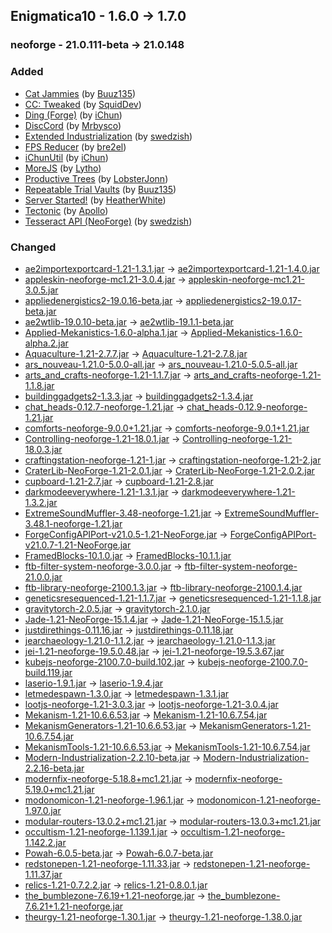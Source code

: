 ## Enigmatica10 - 1.6.0 -> 1.7.0

### neoforge - 21.0.111-beta -> 21.0.148

### Added

  * [Cat Jammies](https://www.curseforge.com/minecraft/mc-mods/cat-jammies) (by [Buuz135](https://www.curseforge.com/members/Buuz135/projects))
  * [CC: Tweaked](https://www.curseforge.com/minecraft/mc-mods/cc-tweaked) (by [SquidDev](https://www.curseforge.com/members/SquidDev/projects))
  * [Ding (Forge)](https://www.curseforge.com/minecraft/mc-mods/ding) (by [iChun](https://www.curseforge.com/members/iChun/projects))
  * [DiscCord](https://www.curseforge.com/minecraft/mc-mods/disccord) (by [Mrbysco](https://www.curseforge.com/members/Mrbysco/projects))
  * [Extended Industrialization](https://www.curseforge.com/minecraft/mc-mods/extended-industrialization) (by [swedzish](https://www.curseforge.com/members/swedzish/projects))
  * [FPS Reducer](https://www.curseforge.com/minecraft/mc-mods/fps-reducer) (by [bre2el](https://www.curseforge.com/members/bre2el/projects))
  * [iChunUtil](https://www.curseforge.com/minecraft/mc-mods/ichunutil) (by [iChun](https://www.curseforge.com/members/iChun/projects))
  * [MoreJS](https://www.curseforge.com/minecraft/mc-mods/morejs) (by [Lytho](https://www.curseforge.com/members/Lytho/projects))
  * [Productive Trees](https://www.curseforge.com/minecraft/mc-mods/productivetrees) (by [LobsterJonn](https://www.curseforge.com/members/LobsterJonn/projects))
  * [Repeatable Trial Vaults](https://www.curseforge.com/minecraft/mc-mods/repeatable-trial-vaults) (by [Buuz135](https://www.curseforge.com/members/Buuz135/projects))
  * [Server Started!](https://www.curseforge.com/minecraft/mc-mods/server-started) (by [HeatherWhite](https://www.curseforge.com/members/HeatherWhite/projects))
  * [Tectonic](https://www.curseforge.com/minecraft/mc-mods/tectonic) (by [Apollo](https://www.curseforge.com/members/Apollo/projects))
  * [Tesseract API (NeoForge)](https://www.curseforge.com/minecraft/mc-mods/tesseract-api-neoforge) (by [swedzish](https://www.curseforge.com/members/swedzish/projects))

### Changed

  * [ae2importexportcard-1.21-1.3.1.jar](https://www.curseforge.com/minecraft/mc-mods/ae2-import-export-card/files/5551385) -> [ae2importexportcard-1.21-1.4.0.jar](https://www.curseforge.com/minecraft/mc-mods/ae2-import-export-card/files/5577253)
  * [appleskin-neoforge-mc1.21-3.0.4.jar](https://www.curseforge.com/minecraft/mc-mods/appleskin/files/5525729) -> [appleskin-neoforge-mc1.21-3.0.5.jar](https://www.curseforge.com/minecraft/mc-mods/appleskin/files/5586600)
  * [appliedenergistics2-19.0.16-beta.jar](https://www.curseforge.com/minecraft/mc-mods/applied-energistics-2/files/5552833) -> [appliedenergistics2-19.0.17-beta.jar](https://www.curseforge.com/minecraft/mc-mods/applied-energistics-2/files/5571535)
  * [ae2wtlib-19.0.10-beta.jar](https://www.curseforge.com/minecraft/mc-mods/applied-energistics-2-wireless-terminals/files/5527543) -> [ae2wtlib-19.1.1-beta.jar](https://www.curseforge.com/minecraft/mc-mods/applied-energistics-2-wireless-terminals/files/5574380)
  * [Applied-Mekanistics-1.6.0-alpha.1.jar](https://www.curseforge.com/minecraft/mc-mods/applied-mekanistics/files/5530305) -> [Applied-Mekanistics-1.6.0-alpha.2.jar](https://www.curseforge.com/minecraft/mc-mods/applied-mekanistics/files/5564115)
  * [Aquaculture-1.21-2.7.7.jar](https://www.curseforge.com/minecraft/mc-mods/aquaculture/files/5538543) -> [Aquaculture-1.21-2.7.8.jar](https://www.curseforge.com/minecraft/mc-mods/aquaculture/files/5584034)
  * [ars_nouveau-1.21.0-5.0.0-all.jar](https://www.curseforge.com/minecraft/mc-mods/ars-nouveau/files/5549846) -> [ars_nouveau-1.21.0-5.0.5-all.jar](https://www.curseforge.com/minecraft/mc-mods/ars-nouveau/files/5582488)
  * [arts_and_crafts-neoforge-1.21-1.1.7.jar](https://www.curseforge.com/minecraft/mc-mods/artsandcrafts/files/5549879) -> [arts_and_crafts-neoforge-1.21-1.1.8.jar](https://www.curseforge.com/minecraft/mc-mods/artsandcrafts/files/5579915)
  * [buildinggadgets2-1.3.3.jar](https://www.curseforge.com/minecraft/mc-mods/building-gadgets/files/5464117) -> [buildinggadgets2-1.3.4.jar](https://www.curseforge.com/minecraft/mc-mods/building-gadgets/files/5576316)
  * [chat_heads-0.12.7-neoforge-1.21.jar](https://www.curseforge.com/minecraft/mc-mods/chat-heads/files/5512153) -> [chat_heads-0.12.9-neoforge-1.21.jar](https://www.curseforge.com/minecraft/mc-mods/chat-heads/files/5577387)
  * [comforts-neoforge-9.0.0+1.21.jar](https://www.curseforge.com/minecraft/mc-mods/comforts/files/5506654) -> [comforts-neoforge-9.0.1+1.21.jar](https://www.curseforge.com/minecraft/mc-mods/comforts/files/5579886)
  * [Controlling-neoforge-1.21-18.0.1.jar](https://www.curseforge.com/minecraft/mc-mods/controlling/files/5444003) -> [Controlling-neoforge-1.21-18.0.3.jar](https://www.curseforge.com/minecraft/mc-mods/controlling/files/5582556)
  * [craftingstation-neoforge-1.21-1.jar](https://www.curseforge.com/minecraft/mc-mods/crafting-station/files/5530753) -> [craftingstation-neoforge-1.21-2.jar](https://www.curseforge.com/minecraft/mc-mods/crafting-station/files/5569165)
  * [CraterLib-NeoForge-1.21-2.0.1.jar](https://www.curseforge.com/minecraft/mc-mods/craterlib/files/5521161) -> [CraterLib-NeoForge-1.21-2.0.2.jar](https://www.curseforge.com/minecraft/mc-mods/craterlib/files/5574063)
  * [cupboard-1.21-2.7.jar](https://www.curseforge.com/minecraft/mc-mods/cupboard/files/5477519) -> [cupboard-1.21-2.8.jar](https://www.curseforge.com/minecraft/mc-mods/cupboard/files/5570763)
  * [darkmodeeverywhere-1.21-1.3.1.jar](https://www.curseforge.com/minecraft/mc-mods/dark-mode-everywhere/files/5523897) -> [darkmodeeverywhere-1.21-1.3.2.jar](https://www.curseforge.com/minecraft/mc-mods/dark-mode-everywhere/files/5574828)
  * [ExtremeSoundMuffler-3.48-neoforge-1.21.jar](https://www.curseforge.com/minecraft/mc-mods/extreme-sound-muffler/files/5499047) -> [ExtremeSoundMuffler-3.48.1-neoforge-1.21.jar](https://www.curseforge.com/minecraft/mc-mods/extreme-sound-muffler/files/5578312)
  * [ForgeConfigAPIPort-v21.0.5-1.21-NeoForge.jar](https://www.curseforge.com/minecraft/mc-mods/forge-config-api-port-fabric/files/5535849) -> [ForgeConfigAPIPort-v21.0.7-1.21-NeoForge.jar](https://www.curseforge.com/minecraft/mc-mods/forge-config-api-port-fabric/files/5577288)
  * [FramedBlocks-10.1.0.jar](https://www.curseforge.com/minecraft/mc-mods/framedblocks/files/5480867) -> [FramedBlocks-10.1.1.jar](https://www.curseforge.com/minecraft/mc-mods/framedblocks/files/5575009)
  * [ftb-filter-system-neoforge-3.0.0.jar](https://www.curseforge.com/minecraft/mc-mods/ftb-filter-system/files/5448401) -> [ftb-filter-system-neoforge-21.0.0.jar](https://www.curseforge.com/minecraft/mc-mods/ftb-filter-system/files/5584360)
  * [ftb-library-neoforge-2100.1.3.jar](https://www.curseforge.com/minecraft/mc-mods/ftb-library-forge/files/5557408) -> [ftb-library-neoforge-2100.1.4.jar](https://www.curseforge.com/minecraft/mc-mods/ftb-library-forge/files/5583834)
  * [geneticsresequenced-1.21-1.1.7.jar](https://www.curseforge.com/minecraft/mc-mods/genetics-resequenced/files/5549691) -> [geneticsresequenced-1.21-1.1.8.jar](https://www.curseforge.com/minecraft/mc-mods/genetics-resequenced/files/5573523)
  * [gravitytorch-2.0.5.jar](https://www.curseforge.com/minecraft/mc-mods/gravity-torch/files/5532734) -> [gravitytorch-2.1.0.jar](https://www.curseforge.com/minecraft/mc-mods/gravity-torch/files/5581261)
  * [Jade-1.21-NeoForge-15.1.4.jar](https://www.curseforge.com/minecraft/mc-mods/jade/files/5529595) -> [Jade-1.21-NeoForge-15.1.5.jar](https://www.curseforge.com/minecraft/mc-mods/jade/files/5572926)
  * [justdirethings-0.11.16.jar](https://www.curseforge.com/minecraft/mc-mods/just-dire-things/files/5549188) -> [justdirethings-0.11.18.jar](https://www.curseforge.com/minecraft/mc-mods/just-dire-things/files/5573319)
  * [jearchaeology-1.21.0-1.1.2.jar](https://www.curseforge.com/minecraft/mc-mods/just-enough-archaeology/files/5533020) -> [jearchaeology-1.21.0-1.1.3.jar](https://www.curseforge.com/minecraft/mc-mods/just-enough-archaeology/files/5576916)
  * [jei-1.21-neoforge-19.5.0.48.jar](https://www.curseforge.com/minecraft/mc-mods/jei/files/5556170) -> [jei-1.21-neoforge-19.5.3.67.jar](https://www.curseforge.com/minecraft/mc-mods/jei/files/5583523)
  * [kubejs-neoforge-2100.7.0-build.102.jar](https://www.curseforge.com/minecraft/mc-mods/kubejs/files/5557407) -> [kubejs-neoforge-2100.7.0-build.119.jar](https://www.curseforge.com/minecraft/mc-mods/kubejs/files/5580858)
  * [laserio-1.9.1.jar](https://www.curseforge.com/minecraft/mc-mods/laserio/files/5447489) -> [laserio-1.9.4.jar](https://www.curseforge.com/minecraft/mc-mods/laserio/files/5576108)
  * [letmedespawn-1.3.0.jar](https://www.curseforge.com/minecraft/mc-mods/let-me-despawn/files/5441282) -> [letmedespawn-1.3.1.jar](https://www.curseforge.com/minecraft/mc-mods/let-me-despawn/files/5574556)
  * [lootjs-neoforge-1.21-3.0.3.jar](https://www.curseforge.com/minecraft/mc-mods/lootjs/files/5554840) -> [lootjs-neoforge-1.21-3.0.4.jar](https://www.curseforge.com/minecraft/mc-mods/lootjs/files/5564136)
  * [Mekanism-1.21-10.6.6.53.jar](https://www.curseforge.com/minecraft/mc-mods/mekanism/files/5552293) -> [Mekanism-1.21-10.6.7.54.jar](https://www.curseforge.com/minecraft/mc-mods/mekanism/files/5574951)
  * [MekanismGenerators-1.21-10.6.6.53.jar](https://www.curseforge.com/minecraft/mc-mods/mekanism-generators/files/5552296) -> [MekanismGenerators-1.21-10.6.7.54.jar](https://www.curseforge.com/minecraft/mc-mods/mekanism-generators/files/5574954)
  * [MekanismTools-1.21-10.6.6.53.jar](https://www.curseforge.com/minecraft/mc-mods/mekanism-tools/files/5552297) -> [MekanismTools-1.21-10.6.7.54.jar](https://www.curseforge.com/minecraft/mc-mods/mekanism-tools/files/5574955)
  * [Modern-Industrialization-2.2.10-beta.jar](https://www.curseforge.com/minecraft/mc-mods/modern-industrialization/files/5549658) -> [Modern-Industrialization-2.2.16-beta.jar](https://www.curseforge.com/minecraft/mc-mods/modern-industrialization/files/5585300)
  * [modernfix-neoforge-5.18.8+mc1.21.jar](https://www.curseforge.com/minecraft/mc-mods/modernfix/files/5527238) -> [modernfix-neoforge-5.19.0+mc1.21.jar](https://www.curseforge.com/minecraft/mc-mods/modernfix/files/5569656)
  * [modonomicon-1.21-neoforge-1.96.1.jar](https://www.curseforge.com/minecraft/mc-mods/modonomicon/files/5557994) -> [modonomicon-1.21-neoforge-1.97.0.jar](https://www.curseforge.com/minecraft/mc-mods/modonomicon/files/5583404)
  * [modular-routers-13.0.2+mc1.21.jar](https://www.curseforge.com/minecraft/mc-mods/modular-routers/files/5498929) -> [modular-routers-13.0.3+mc1.21.jar](https://www.curseforge.com/minecraft/mc-mods/modular-routers/files/5561836)
  * [occultism-1.21-neoforge-1.139.1.jar](https://www.curseforge.com/minecraft/mc-mods/occultism/files/5557908) -> [occultism-1.21-neoforge-1.142.2.jar](https://www.curseforge.com/minecraft/mc-mods/occultism/files/5586585)
  * [Powah-6.0.5-beta.jar](https://www.curseforge.com/minecraft/mc-mods/powah-rearchitected/files/5552608) -> [Powah-6.0.7-beta.jar](https://www.curseforge.com/minecraft/mc-mods/powah-rearchitected/files/5585204)
  * [redstonepen-1.21-neoforge-1.11.33.jar](https://www.curseforge.com/minecraft/mc-mods/redstone-pen/files/5528142) -> [redstonepen-1.21-neoforge-1.11.37.jar](https://www.curseforge.com/minecraft/mc-mods/redstone-pen/files/5583949)
  * [relics-1.21-0.7.2.2.jar](https://www.curseforge.com/minecraft/mc-mods/relics-mod/files/5554968) -> [relics-1.21-0.8.0.1.jar](https://www.curseforge.com/minecraft/mc-mods/relics-mod/files/5583576)
  * [the_bumblezone-7.6.19+1.21-neoforge.jar](https://www.curseforge.com/minecraft/mc-mods/the-bumblezone-forge/files/5557154) -> [the_bumblezone-7.6.21+1.21-neoforge.jar](https://www.curseforge.com/minecraft/mc-mods/the-bumblezone-forge/files/5582342)
  * [theurgy-1.21-neoforge-1.30.1.jar](https://www.curseforge.com/minecraft/mc-mods/theurgy/files/5557985) -> [theurgy-1.21-neoforge-1.38.0.jar](https://www.curseforge.com/minecraft/mc-mods/theurgy/files/5586760)

